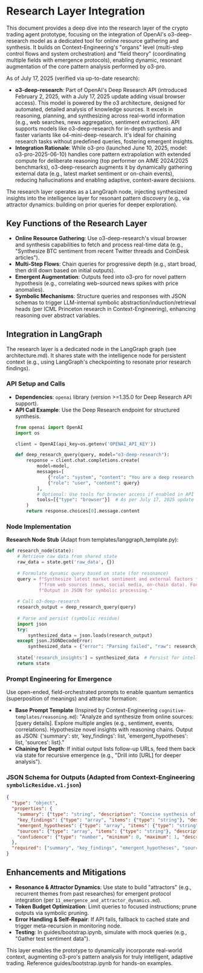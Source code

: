# Research Layer Integration

This document provides a deep dive into the research layer of the crypto trading agent prototype, focusing on the integration of OpenAI's o3-deep-research model as a dedicated tool for online resource gathering and synthesis. It builds on Context-Engineering's "organs" level (multi-step control flows and system orchestration) and "field theory" (coordinating multiple fields with emergence protocols), enabling dynamic, resonant augmentation of the core pattern analysis performed by o3-pro.

As of July 17, 2025 (verified via up-to-date research):
- **o3-deep-research**: Part of OpenAI's Deep Research API (introduced February 2, 2025, with a July 17, 2025 update adding visual browser access). This model is powered by the o3 architecture, designed for automated, detailed analysis of knowledge sources. It excels in reasoning, planning, and synthesizing across real-world information (e.g., web searches, news aggregation, sentiment extraction). API supports models like o3-deep-research for in-depth synthesis and faster variants like o4-mini-deep-research. It's ideal for chaining research tasks without predefined queries, fostering emergent insights.
- **Integration Rationale**: While o3-pro (launched June 10, 2025, model: o3-pro-2025-06-10) handles core pattern extrapolation with extended compute for deliberate reasoning (top performer on AIME 2024/2025 benchmarks), o3-deep-research augments it by dynamically gathering external data (e.g., latest market sentiment or on-chain events), reducing hallucinations and enabling adaptive, context-aware decisions.

The research layer operates as a LangGraph node, injecting synthesized insights into the intelligence layer for resonant pattern discovery (e.g., via attractor dynamics: building on prior queries for deeper exploration).

## Key Functions of the Research Layer

- **Online Resource Gathering**: Use o3-deep-research's visual browser and synthesis capabilities to fetch and process real-time data (e.g., "Synthesize BTC sentiment from recent Twitter threads and CoinDesk articles").
- **Multi-Step Flows**: Chain queries for progressive depth (e.g., start broad, then drill down based on initial outputs).
- **Emergent Augmentation**: Outputs feed into o3-pro for novel pattern hypothesis (e.g., correlating web-sourced news spikes with price anomalies).
- **Symbolic Mechanisms**: Structure queries and responses with JSON schemas to trigger LLM-internal symbolic abstraction/induction/retrieval heads (per ICML Princeton research in Context-Engineering), enhancing reasoning over abstract variables.

## Integration in LangGraph

The research layer is a dedicated node in the LangGraph graph (see architecture.md). It shares state with the intelligence node for persistent context (e.g., using LangGraph's checkpointing to resonate prior research findings).

### API Setup and Calls

- **Dependencies**: `openai` library (version >=1.35.0 for Deep Research API support).
- **API Call Example**: Use the Deep Research endpoint for structured synthesis.
  ```python
  from openai import OpenAI
  import os

  client = OpenAI(api_key=os.getenv('OPENAI_API_KEY'))

  def deep_research_query(query, model="o3-deep-research"):
      response = client.chat.completions.create(
          model=model,
          messages=[
              {"role": "system", "content": "You are a deep research assistant. Synthesize information from web sources using your visual browser."},
              {"role": "user", "content": query}
          ],
          # Optional: Use tools for browser access if enabled in API
          tools=[{"type": "browser"}]  # As per July 17, 2025 update
      )
      return response.choices[0].message.content
  ```

### Node Implementation

**Research Node Stub** (Adapt from templates/langgraph_template.py):
```python
def research_node(state):
    # Retrieve raw data from shared state
    raw_data = state.get('raw_data', {})
    
    # Formulate dynamic query based on state (for resonance)
    query = f"Synthesize latest market sentiment and external factors for {raw_data.get('asset', 'BTC-USD')} " \
            f"from web sources (news, social media, on-chain data). Focus on emergent correlations without predefined indicators. " \
            f"Output in JSON for symbolic processing."
    
    # Call o3-deep-research
    research_output = deep_research_query(query)
    
    # Parse and persist (symbolic residue)
    import json
    try:
        synthesized_data = json.loads(research_output)
    except json.JSONDecodeError:
        synthesized_data = {"error": "Parsing failed", "raw": research_output}
    
    state['research_insights'] = synthesized_data  # Persist for intelligence node
    return state
```

### Prompt Engineering for Emergence

Use open-ended, field-orchestrated prompts to enable quantum semantics (superposition of meanings) and attractor formation:
- **Base Prompt Template** (Inspired by Context-Engineering `cognitive-templates/reasoning.md`):
  "Analyze and synthesize from online sources: [query details]. Explore multiple angles (e.g., sentiment, events, correlations). Hypothesize novel insights with reasoning chains. Output as JSON: {'summary': str, 'key_findings': list, 'emergent_hypotheses': list, 'sources': list}."
- **Chaining for Depth**: If initial output lists follow-up URLs, feed them back via state for recursive emergence (e.g., "Drill into [URL] for deeper analysis").

### JSON Schema for Outputs (Adapted from Context-Engineering `symbolicResidue.v1.json`)

```json
{
  "type": "object",
  "properties": {
    "summary": {"type": "string", "description": "Concise synthesis of gathered resources"},
    "key_findings": {"type": "array", "items": {"type": "string"}, "description": "Bullet-point facts or correlations"},
    "emergent_hypotheses": {"type": "array", "items": {"type": "string"}, "description": "Novel pattern ideas for o3-pro to extrapolate"},
    "sources": {"type": "array", "items": {"type": "string"}, "description": "List of URLs or references used"},
    "confidence": {"type": "number", "minimum": 0, "maximum": 1, "description": "Overall synthesis reliability"}
  },
  "required": ["summary", "key_findings", "emergent_hypotheses", "sources"]
}
```

## Enhancements and Mitigations

- **Resonance & Attractor Dynamics**: Use state to build "attractors" (e.g., recurrent themes from past researches) for emergent protocol integration (per `11_emergence_and_attractor_dynamics.md`).
- **Token Budget Optimization**: Limit queries to focused instructions; prune outputs via symbolic pruning.
- **Error Handling & Self-Repair**: If API fails, fallback to cached state and trigger meta-recursion in monitoring node.
- **Testing**: In guides/bootstrap.ipynb, simulate with mock queries (e.g., "Gather test sentiment data").

This layer enables the prototype to dynamically incorporate real-world context, augmenting o3-pro's pattern analysis for truly intelligent, adaptive trading. Reference guides/bootstrap.ipynb for hands-on examples.